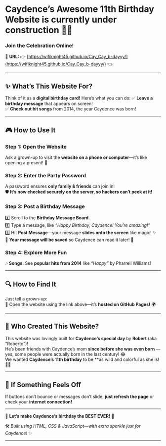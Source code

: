 # **Caydence’s Awesome 11th Birthday Website is currently under construction** 🎈🎂  
### **Join the Celebration Online!**  
📍 **URL:** 👉 [https://wifiknight45.github.io/Cay_Cay_b-dayyy/](https://wifiknight45.github.io/Cay_Cay_b-dayyy/) 👈  


---

## **✨ What’s This Website For?**
Think of it as a **digital birthday card!** Here’s what you can do:
✅ **Leave a birthday message** that appears on screen!  
✅ **Check out hit songs** from 2014, the year Caydence was born!  

---

## **🎮 How to Use It**
### **Step 1: Open the Website**
Ask a grown-up to visit the **website on a phone or computer**—it’s like opening a present! 🎁

### **Step 2: Enter the Party Password**
A password ensures **only family & friends** can join in!  
🛡️ **It’s now checked securely on the server, so hackers can’t peek at it!**

### **Step 3: Post a Birthday Message**
1️⃣ Scroll to the **Birthday Message Board.**  
2️⃣ Type a message, like *“Happy Birthday, Caydence! You’re amazing!”*  
3️⃣ Hit **Post Message**—your message **slides onto the screen** like magic! ✨  
📌 **Your message will be saved** so Caydence can read it later! 💌  

### **Step 4: Explore More Fun**
🎶 **Songs:** See **popular hits from 2014** like *“Happy”* by Pharrell Williams! 

---

## **🔍 How to Find It**
Just tell a grown-up:  
🛜 Open the website using the link above—it’s **hosted on GitHub Pages!** 🌍  

---

## **🎂 Who Created This Website?**
This website was lovingly built for **Caydence’s special day** by **Robert** (aka "Roberto")!  
He’s been friends with Caydence’s mom **since before she was even born** —yes, some people were actually born in the last century! 😂  
We wanted **Caydence’s 11th birthday** to be **as wild and colorful as she is! 🎨🌈  

---

## **🚀 If Something Feels Off**
If buttons don’t bounce or messages don’t slide, **just refresh the page** or check your **internet connection!**  

---

🎉 **Let’s make Caydence’s birthday the BEST EVER!** 🥳  

🛠️ *Built using HTML, CSS & JavaScript—with extra sparkle just for Caydence!* ✨  

---


